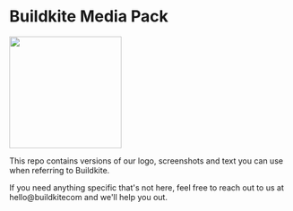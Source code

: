 # Buildkite Media Pack

<img src="https://github.com/buildkite/media/blob/master/marks/Buildkite%20-%20Mark%20-%20colour.png?raw=true)" width=200 />

This repo contains versions of our logo, screenshots and text you can use when referring to Buildkite.

If you need anything specific that's not here, feel free to reach out to us at hello@buildkitecom and we'll help you out.
